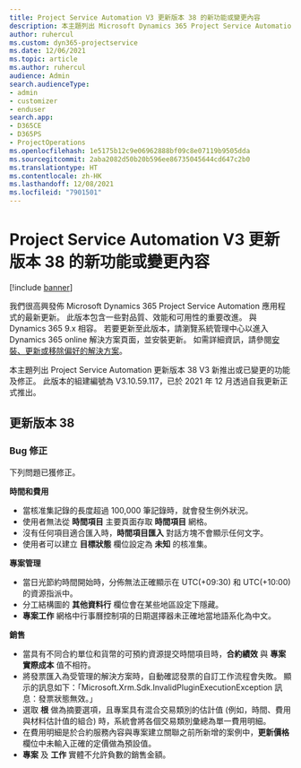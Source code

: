 ```yaml
---
title: Project Service Automation V3 更新版本 38 的新功能或變更內容
description: 本主題列出 Microsoft Dynamics 365 Project Service Automation 更新版本 38 V3 中可用的功能與修正。
author: ruhercul
ms.custom: dyn365-projectservice
ms.date: 12/06/2021
ms.topic: article
ms.author: ruhercul
audience: Admin
search.audienceType:
- admin
- customizer
- enduser
search.app:
- D365CE
- D365PS
- ProjectOperations
ms.openlocfilehash: 1e5175b12c9e06962888bf09c8e07119b9505dda
ms.sourcegitcommit: 2aba2082d50b20b596ee86735045644cd647c2b0
ms.translationtype: HT
ms.contentlocale: zh-HK
ms.lasthandoff: 12/08/2021
ms.locfileid: "7901501"
---
```

# <a name="whats-new-or-changed-in-project-service-automation-update-release-38-v3"></a>Project Service Automation V3 更新版本 38 的新功能或變更內容

[!include [banner](../includes/psa-now-project-operations.md)]

我們很高興發佈 Microsoft Dynamics 365 Project Service Automation 應用程式的最新更新。 此版本包含一些對品質、效能和可用性的重要改進。 與 Dynamics 365 9.x 相容。 若要更新至此版本，請瀏覽系統管理中心以進入 Dynamics 365 online 解決方案頁面，並安裝更新。 如需詳細資訊，請參閱[安裝、更新或移除偏好的解決方案](/power-platform/admin/install-remove-preferred-solution)。

本主題列出 Project Service Automation 更新版本 38 V3 新推出或已變更的功能及修正。 此版本的組建編號為 V3.10.59.117，已於 2021 年 12 月透過自我更新正式推出。

## <a name="update-release-38"></a>更新版本 38

### <a name="bug-fixes"></a>Bug 修正

下列問題已獲修正。

**時間和費用**

- 當核准集記錄的長度超過 100,000 筆記錄時，就會發生例外狀況。
- 使用者無法從 **時間項目** 主要頁面存取 **時間項目** 網格。
- 沒有任何項目適合匯入時，**時間項目匯入** 對話方塊不會顯示任何文字。
- 使用者可以建立 **目標狀態** 欄位設定為 **未知** 的核准集。

**專案管理**

- 當日光節約時間開始時，分佈無法正確顯示在 UTC(+09:30) 和 UTC(+10:00) 的資源指派中。
- 分工結構圖的 **其他資料行** 欄位會在某些地區設定下隱藏。
- **專案工作** 網格中行事曆控制項的日期選擇器未正確地當地語系化為中文。

**銷售**

- 當具有不同合約單位和貨幣的可預約資源提交時間項目時，**合約績效** 與 **專案實際成本** 值不相符。
- 將發票匯入為受管理的解決方案時，自動確認發票的自訂工作流程會失敗。 顯示的訊息如下：「Microsoft.Xrm.Sdk.InvalidPluginExecutionException 訊息：發票狀態無效。」
- 選取 **根** 做為摘要選項，且專案具有混合交易類別的估計值 (例如，時間、費用與材料估計值的組合) 時，系統會將各個交易類別彙總為單一費用明細。
- 在費用明細是於合約服務內容與專案建立關聯之前所新增的案例中，**更新價格** 欄位中未輸入正確的定價做為預設值。
- **專案** 及 **工作** 實體不允許負數的銷售金額。
